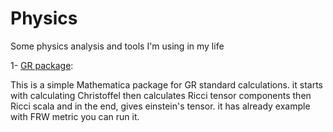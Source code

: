 # Physics
Some physics analysis and tools I'm using in my life

1-  [GR package](https://github.com/MohamedElashri/Physics/blob/master/GR.nb): 

This is a simple Mathematica package for GR standard calculations. it starts with calculating Christoffel then calculates Ricci tensor components then Ricci scala and in the end, gives einstein's tensor. 
it has already example with FRW metric you can run it.
